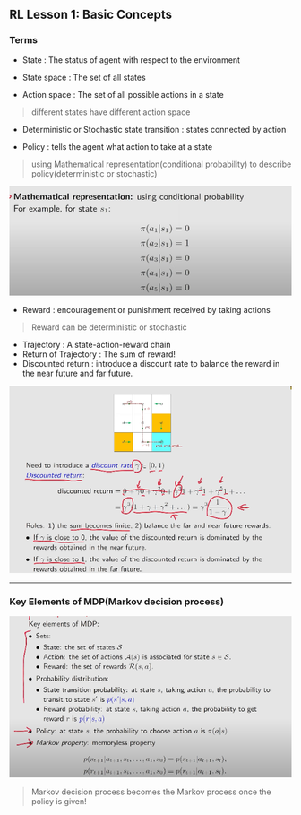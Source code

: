 ## RL Lesson 1: Basic Concepts

### Terms

* State : The status of agent with respect to the environment

* State space : The set of all states

* Action space : The set of all possible actions in a state

> different states have different action space

* Deterministic or Stochastic state transition : states connected by action

* Policy : tells the agent what action to take at a state

> using Mathematical representation(conditional probability) to describe policy(deterministic or stochastic)

![The icon](printscreen/C1/conditional_possibility.png)

* Reward : encouragement or punishment received by taking actions

> Reward can be deterministic or stochastic

* Trajectory : A state-action-reward chain
* Return of Trajectory :  The sum of reward!
*  Discounted return : introduce a discount rate to balance the reward in the near future and far future.

![Discounted return](printscreen/C1/discounted_return.png)

___

### Key Elements of MDP(Markov decision process)

![Elements](printscreen/C1/MDP_elements.png)

> Markov decision process becomes the Markov process once the policy is given!
>





















